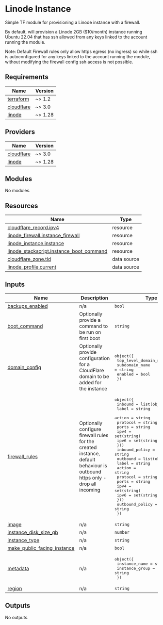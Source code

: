 # Linode Instance

Simple TF module for provisioning a Linode instance with a firewall.

By default, will provision a Linode 2GB ($10/month) instance running Ubuntu 22.04 that has ssh allowed from any keys 
linked to the account running the module.

Note: Default Firewall rules only allow https egress (no ingress) so while ssh is autoconfigured for any keys linked to 
the account running the module, without modifying the firewall config ssh access is not possible.

<!-- BEGIN_TF_DOCS -->
## Requirements

| Name | Version |
|------|---------|
| <a name="requirement_terraform"></a> [terraform](#requirement\_terraform) | ~> 1.2 |
| <a name="requirement_cloudflare"></a> [cloudflare](#requirement\_cloudflare) | ~> 3.0 |
| <a name="requirement_linode"></a> [linode](#requirement\_linode) | ~> 1.28 |

## Providers

| Name | Version |
|------|---------|
| <a name="provider_cloudflare"></a> [cloudflare](#provider\_cloudflare) | ~> 3.0 |
| <a name="provider_linode"></a> [linode](#provider\_linode) | ~> 1.28 |

## Modules

No modules.

## Resources

| Name | Type |
|------|------|
| [cloudflare_record.ipv4](https://registry.terraform.io/providers/cloudflare/cloudflare/latest/docs/resources/record) | resource |
| [linode_firewall.instance_firewall](https://registry.terraform.io/providers/linode/linode/latest/docs/resources/firewall) | resource |
| [linode_instance.instance](https://registry.terraform.io/providers/linode/linode/latest/docs/resources/instance) | resource |
| [linode_stackscript.instance_boot_command](https://registry.terraform.io/providers/linode/linode/latest/docs/resources/stackscript) | resource |
| [cloudflare_zone.tld](https://registry.terraform.io/providers/cloudflare/cloudflare/latest/docs/data-sources/zone) | data source |
| [linode_profile.current](https://registry.terraform.io/providers/linode/linode/latest/docs/data-sources/profile) | data source |

## Inputs

| Name | Description | Type | Default | Required |
|------|-------------|------|---------|:--------:|
| <a name="input_backups_enabled"></a> [backups\_enabled](#input\_backups\_enabled) | n/a | `bool` | `true` | no |
| <a name="input_boot_command"></a> [boot\_command](#input\_boot\_command) | Optionally provide a command to be run on first boot | `string` | `""` | no |
| <a name="input_domain_config"></a> [domain\_config](#input\_domain\_config) | Optionally provide configuration for a CloudFlare domain to be added for the instance | <pre>object({<br>    top_level_domain_name = string<br>    subdomain_name        = string<br>    enabled               = bool<br>  })</pre> | <pre>{<br>  "enabled": false,<br>  "subdomain_name": "",<br>  "top_level_domain_name": ""<br>}</pre> | no |
| <a name="input_firewall_rules"></a> [firewall\_rules](#input\_firewall\_rules) | Optionally configure firewall rules for the created instance, default behaviour is outbound https only - drop all incoming | <pre>object({<br>    inbound = list(object({<br>      label    = string<br>      action   = string<br>      protocol = string<br>      ports    = string<br>      ipv4     = set(string)<br>      ipv6     = set(string)<br>    }))<br>    inbound_policy = string<br>    outbound = list(object({<br>      label    = string<br>      action   = string<br>      protocol = string<br>      ports    = string<br>      ipv4     = set(string)<br>      ipv6     = set(string)<br>    }))<br>    outbound_policy = string<br>  })</pre> | <pre>{<br>  "inbound": [],<br>  "inbound_policy": "DROP",<br>  "outbound": [<br>    {<br>      "action": "ACCEPT",<br>      "ipv4": [<br>        "0.0.0.0/0"<br>      ],<br>      "ipv6": [<br>        "::/0"<br>      ],<br>      "label": "allow-https",<br>      "ports": "443",<br>      "protocol": "TCP"<br>    }<br>  ],<br>  "outbound_policy": "DROP"<br>}</pre> | no |
| <a name="input_image"></a> [image](#input\_image) | n/a | `string` | `"linode/ubuntu22.04"` | no |
| <a name="input_instance_disk_size_gb"></a> [instance\_disk\_size\_gb](#input\_instance\_disk\_size\_gb) | n/a | `number` | `50` | no |
| <a name="input_instance_type"></a> [instance\_type](#input\_instance\_type) | n/a | `string` | `"g6-standard-1"` | no |
| <a name="input_make_public_facing_instance"></a> [make\_public\_facing\_instance](#input\_make\_public\_facing\_instance) | n/a | `bool` | `false` | no |
| <a name="input_metadata"></a> [metadata](#input\_metadata) | n/a | <pre>object({<br>    instance_name  = string<br>    instance_group = string<br>  })</pre> | n/a | yes |
| <a name="input_region"></a> [region](#input\_region) | n/a | `string` | `"eu-west"` | no |

## Outputs

No outputs.
<!-- END_TF_DOCS -->